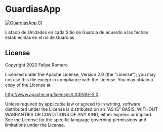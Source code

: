 # GuardiasApp

[![GuardiasApp CI][ci-status-badge]][ci-status]

Listado de Unidades en cada Sitio de Guardia de acuerdo a las fechas establecidas en el rol de Guardias.

## License

Copyright 2020 Felipe Romero

Licensed under the Apache License, Version 2.0 (the "License");
you may not use this file except in compliance with the License.
You may obtain a copy of the License at

http://www.apache.org/licenses/LICENSE-2.0

Unless required by applicable law or agreed to in writing, software
distributed under the License is distributed on an "AS IS" BASIS,
WITHOUT WARRANTIES OR CONDITIONS OF ANY KIND, either express or implied.
See the License for the specific language governing permissions and
limitations under the License.

[ci-status]: https://github.com/feliperomero3/GuardiasApp/actions?query=workflow%3A%22GuardiasApp+CI%22
[ci-status-badge]: https://github.com/feliperomero3/GuardiasApp/workflows/GuardiasApp%20CI/badge.svg
